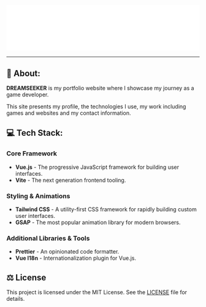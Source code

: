 ![DREAMSEEKER.dev](public/dreamseeker.svg)

---

## 📖 About:

**DREAMSEEKER** is my portfolio website where I showcase my journey as a game developer.

This site presents my profile, the technologies I use, my work including games and websites and my contact information.

## 💻 Tech Stack:

### Core Framework

- **Vue.js** - The progressive JavaScript framework for building user interfaces.
- **Vite** - The next generation frontend tooling.

### Styling & Animations

- **Tailwind CSS** - A utility-first CSS framework for rapidly building custom user interfaces.
- **GSAP** - The most popular animation library for modern browsers.

### Additional Libraries & Tools

- **Prettier** - An opinionated code formatter.
- **Vue I18n** - Internationalization plugin for Vue.js.

## ⚖️ License

This project is licensed under the MIT License. See the [LICENSE](LICENSE) file for details.
